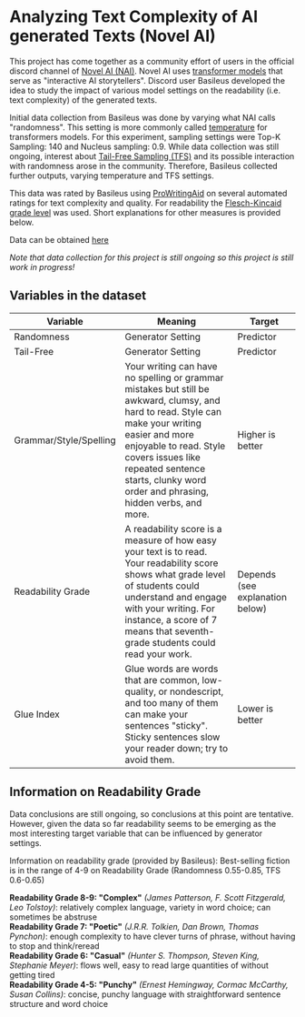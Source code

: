 # Analyzing Text Complexity of AI generated Texts (Novel AI)

This project has come together as a community effort of users in the official discord channel of [Novel AI (NAI)](https://novelai.net/). Novel AI uses [transformer models](https://en.wikipedia.org/wiki/Transformer_(machine_learning_model)) that serve as "interactive AI storytellers". Discord user Basileus developed the idea to study the impact of various model settings on the readability (i.e. text complexity) of the generated texts.

Initial data collection from Basileus was done by varying what NAI calls "randomness". This setting is more commonly called [temperature](https://huggingface.co/blog/how-to-generate) for transformers models. For this experiment, sampling settings were Top-K Sampling: 140 and Nucleus sampling: 0.9. While data collection was still ongoing, interest about [Tail-Free Sampling (TFS)](https://trentbrick.github.io/Tail-Free-Sampling/) and its possible interaction with randomness arose in the community. Therefore, Basileus collected further outputs, varying temperature and TFS settings.

This data was rated by Basileus using [ProWritingAid](https://prowritingaid.com/) on several automated ratings for text complexity and quality. For readability the [Flesch-Kincaid grade level](https://en.wikipedia.org/wiki/Flesch%E2%80%93Kincaid_readability_tests#Flesch%E2%80%93Kincaid_grade_level) was used. Short explanations for other measures is provided below.

Data can be obtained [here](https://docs.google.com/spreadsheets/d/1a-oHJdBUvwTUam7Y9U9vqEvrcd4fK2q3oqm3H4iI4G0/edit#gid=116999801)

*Note that data collection for this project is still ongoing so this project is still work in progress!*

## Variables in the dataset

Variable|Meaning|Target
-|-|-
Randomness|Generator Setting|Predictor
Tail-Free|Generator Setting|Predictor
Grammar/Style/Spelling|Your writing can have no spelling or grammar mistakes but still be awkward, clumsy, and hard to read. Style can make your writing easier and more enjoyable to read. Style covers issues like repeated sentence starts, clunky word order and phrasing, hidden verbs, and more.|Higher is better
Readability Grade|A readability score is a measure of how easy your text is to read. Your readability score shows what grade level of students could understand and engage with your writing. For instance, a score of 7 means that seventh-grade students could read your work.|Depends (see explanation below)
Glue Index|Glue words are words that are common, low-quality, or nondescript, and too many of them can make your sentences "sticky". Sticky sentences slow your reader down; try to avoid them.|Lower is better

## Information on Readability Grade
Data conclusions are still ongoing, so conclusions at this point are  tentative. However, given the data so far readability seems to be emerging as the most interesting target variable that can be influenced by generator settings.

Information on readability grade (provided by Basileus):
Best-selling fiction is in the range of 4-9 on Readability Grade (Randomness 0.55-0.85, TFS 0.6-0.65)

**Readability Grade 8-9: "Complex"** *(James Patterson, F. Scott Fitzgerald, Leo Tolstoy)*: relatively complex language, variety in word choice; can sometimes be abstruse\
**Readability Grade 7: "Poetic"** *(J.R.R. Tolkien, Dan Brown, Thomas Pynchon)*: enough complexity to have clever turns of phrase, without having to stop and think/reread\
**Readability Grade 6: "Casual"** *(Hunter S. Thompson, Steven King, Stephanie Meyer)*: flows well, easy to read large quantities of without getting tired\
**Readability Grade 4-5: "Punchy"** *(Ernest Hemingway, Cormac McCarthy, Susan Collins)*: concise, punchy language with straightforward sentence structure and word choice